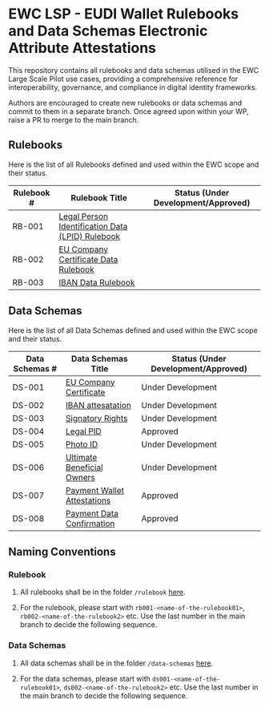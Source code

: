 # EWC LSP - EUDI Wallet Rulebooks and Data Schemas Electronic Attribute Attestations

This repository contains all rulebooks and data schemas utilised in the EWC Large Scale Pilot use cases, providing a comprehensive reference for interoperability, governance, and compliance in digital identity frameworks.

Authors are encouraged to create new rulebooks or data schemas and commit to them in a separate branch. Once agreed upon within your WP, raise a PR to merge to the main branch.

## Rulebooks

Here is the list of all Rulebooks defined and used within the EWC scope and their status.

| **Rulebook #** | **Rulebook Title**                                                                                       | **Status (Under Development/Approved)** |
| -------------- | -------------------------------------------------------------------------------------------------------- | --------------------------------------- |
| RB-001         | [Legal Person Identification Data (LPID) Rulebook](/rulebooks/rb001-legal-person-identification-data.md) |                                         |
| RB-002         | [EU Company Certificate Data Rulebook](/rulebooks/rb002_eu_company_certificate.md)                       |                                         |
| RB-003         | [IBAN Data Rulebook](/rulebooks/rb003_IBAN_attestation.md)                                               |                                         |

## Data Schemas

Here is the list of all Data Schemas defined and used within the EWC scope and their status.

| **Data Schemas #** | **Data Schemas Title**                                                                        | **Status (Under Development/Approved)** |
| ------------------ | --------------------------------------------------------------------------------------------- | --------------------------------------- |
| DS-001             | [EU Company Certificate](/data-schemas/ds001-eu-company-certificate.json)                     | Under Development                       |
| DS-002             | [IBAN attesatation](/data-schemas/ds002-iban-attestation.json)                                | Under Development                       |
| DS-003             | [Signatory Rights](/data-schemas/ds003-signatory-rights-attestation.json)                     | Under Development                       |
| DS-004             | [Legal PID](/data-schemas/ds004-legal-person-identification-data.json)                        | Approved                                |
| DS-005             | [Photo ID](/data-schemas/ds005-photo-id-travel-document.json)                                 | Under Development                       |
| DS-006             | [Ultimate Beneficial Owners](/data-schemas/ds006_ultimate_beneficial_owners_attestation.json) | Under Development                       |
| DS-007             | [Payment Wallet Attestations](/data-schemas/ds007-payment-wallet-attestation.json)            | Approved                                |
| DS-008             | [Payment Data Confirmation ](/data-schemas/ds008-payment-data-confirmation.json)              | Approved                                |

## Naming Conventions

### Rulebook

1. All rulebooks shall be in the folder `/rulebook` [here](/rulebooks).

2. For the rulebook, please start with `rb001-<name-of-the-rulebook01>`, `rb002-<name-of-the-rulebook2>` etc. Use the last number in the main branch to decide the following sequence.

### Data Schemas

1. All data schemas shall be in the folder `/data-schemas` [here](/data-schemas).

2. For the data schemas, please start with `ds001-<name-of-the-rulebook01>`, `ds002-<name-of-the-rulebook2>` etc. Use the last number in the main branch to decide the following sequence.
